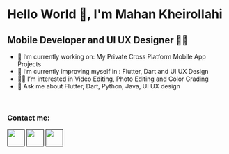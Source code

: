 # Hello World 👋, I'm Mahan Kheirollahi

## Mobile Developer and UI UX Designer 📱🎨

- 🔭 I’m currently working on: My Private Cross Platform Mobile App Projects
- 🌱 I’m currently improving myself in : Flutter, Dart and UI UX Design
- 👨‍💻 I’m interested in Video Editing, Photo Editing and Color Grading
- 💬 Ask me about Flutter, Dart, Python, Java, UI UX design
<br/>

### Contact me:

<a href=""><img src="https://www.vectorlogo.zone/logos/twitter/twitter-icon.svg" width="40" height="40"/></a>
<a href=""><img src="https://www.vectorlogo.zone/logos/linkedin/linkedin-icon.svg" width="40" height="40"/></a>
<a href=""><img src="https://www.vectorlogo.zone/logos/pinterest/pinterest-icon.svg" width="40" height="40"/></a>
